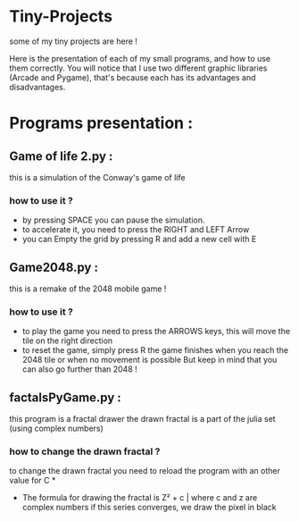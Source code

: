 # Tiny-Projects
some of my tiny projects are here ! 


Here is the presentation of each of my small programs, and how to use them correctly.
You will notice that I use two different graphic libraries (Arcade and Pygame), that's because each has its advantages and disadvantages. 



# Programs presentation :



## Game of life 2.py :
  this is a simulation of the Conway's game of life
  ### how to use it ?
  - by pressing SPACE you can pause the simulation. 
  - to accelerate it, you need to press the RIGHT and LEFT Arrow 
  - you can Empty the grid by pressing R and add a new cell with E 
  
  
  
## Game2048.py :
  this is a remake of the 2048 mobile game !
  ### how to use it ?
  - to play the game you need to press the ARROWS keys, this will move the tile on the right direction
  - to reset the game, simply press R
  the game finishes when you reach the 2048 tile or when no movement is possible
  But keep in mind that you can also go further than 2048 !
  

## factalsPyGame.py :
  this program is a fractal drawer
  the drawn fractal is a part of the julia set (using complex numbers) 
  ### how to change the drawn fractal ?
  to change the drawn fractal you need to reload the program with an other value for C *
  
  *   The formula for drawing the fractal is Z² + c | where c and z are complex numbers
      if this series converges, we draw the pixel in black
  
